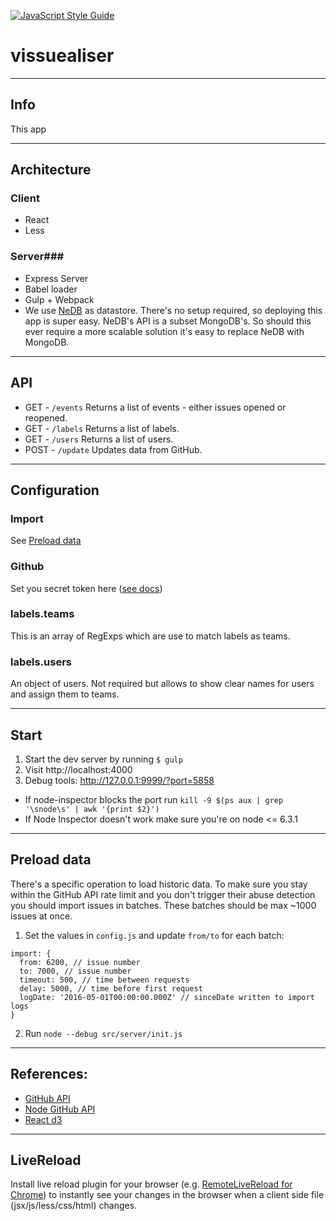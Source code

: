 [![JavaScript Style Guide](https://cdn.rawgit.com/feross/standard/master/badge.svg)](https://github.com/feross/standard)

# vissuealiser #
___
## Info ##
This app
___
## Architecture ##
### Client ###
- React
- Less
### Server###
- Express Server
- Babel loader
- Gulp + Webpack
- We use [NeDB](https://github.com/louischatriot/nedb) as datastore. There's no setup required, so deploying this app is super easy. NeDB's API is a subset MongoDB's. So should this ever require a more scalable solution it's easy to replace NeDB with MongoDB.
___
## API ##
- GET - `/events`
Returns a list of events - either issues opened or reopened.
- GET - `/labels`
Returns a list of labels.
- GET - `/users`
Returns a list of users.
- POST - `/update`
Updates data from GitHub.
___
## Configuration ##
### Import ###
See [Preload data](#Preload-data)
### Github ###
Set you secret token here ([see docs](https://developer.github.com/v3/oauth/))
### labels.teams ###
This is an array of RegExps which are use to match labels as teams.
### labels.users ###
An object of users. Not required but allows to show clear names for users and assign them to teams.
___
## Start ##
1. Start the dev server by running ```$ gulp```
2. Visit http://localhost:4000
3. Debug tools: http://127.0.0.1:9999/?port=5858

- If node-inspector blocks the port run ```kill -9 $(ps aux | grep '\snode\s' | awk '{print $2}')```
- If Node Inspector doesn't work make sure you're on node <= 6.3.1
___
## Preload data ##
There's a specific operation to load historic data. To make sure you stay within the GitHub API rate limit and you don't trigger their abuse detection you should import issues in batches. These batches should be max ~1000 issues at once.

1. Set the values in `config.js` and update `from/to` for each batch:
```javascipt
import: {
  from: 6200, // issue number
  to: 7000, // issue number
  timeout: 500, // time between requests
  delay: 5000, // time before first request
  logDate: '2016-05-01T00:00:00.000Z' // sinceDate written to import logs
}
```
2. Run ```node --debug src/server/init.js ```
___
## References: ##
- [GitHub API](https://developer.github.com/v3/issues/)
- [Node GitHub API](http://github-tools.github.io/github/docs/2.3.0/index.html)
- [React d3](https://github.com/yang-wei/rd3)
___
## LiveReload ##
Install live reload plugin for your browser (e.g. [RemoteLiveReload for Chrome](https://chrome.google.com/webstore/detail/remotelivereload/jlppknnillhjgiengoigajegdpieppei)) to instantly see your changes in the browser when a client side file (jsx/js/less/css/html) changes.
